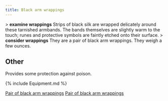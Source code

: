 ```yaml
---
title: Black arm wrappings
---
```


\> **examine wrappings**
Strips of black silk are wrapped delicately around these tarnished
armbands.
The bands themselves are slightly warm to the touch; runes and
protective
symbols are faintly etched onto their surface.
\> **consider wrappings**
They are a pair of black arm wrappings.
They weigh a few ounces.

## Other

Provides some protection against poison.

{% include Equipment.md %}

[Pair of black arm wrappings](Category:_Cloth_equipment "wikilink")
[Pair of black arm wrappings](Category:Arms_items "wikilink")